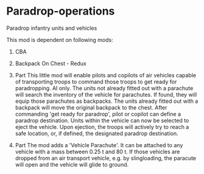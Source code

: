 # Paradrop-operations
Paradrop infantry units and vehicles

This mod is dependent on following mods:

1. CBA
2. Backpack On Chest - Redux

1. Part
This little mod will enable pilots and copilots of air vehicles capable of transporting troops to command those troops to get ready for paradropping. AI only.
The units not already fitted out with a parachute will search the inventory of the vehicle for parachutes. If found, they will equip those parachutes as backpacks.
The units already fitted out with a backpack will move the original backpack to the chest.
After commanding 'get ready for paradrop', pilot or copilot can define a paradrop destination. 
Units within the vehicle can now be selected to eject the vehicle. 
Upon ejection, the troops will actively try to reach a safe location, or, if defined, the designated paradrop destination.


2. Part
The mod adds a 'Vehicle Parachute'. It can be attached to any vehicle with a mass between 0.25 t and 80 t. If those vehicles are dropped from an air transport vehicle,
e.g. by slingloading, the paracute will open and the vehicle will glide to ground.
